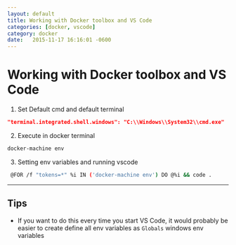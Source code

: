 ```yaml
---
layout: default
title: Working with Docker toolbox and VS Code
categories: [docker, vscode]
category: docker
date:   2015-11-17 16:16:01 -0600
---
```

# Working with Docker toolbox and VS Code

1. Set Default cmd and default terminal

```json
"terminal.integrated.shell.windows": "C:\\Windows\\System32\\cmd.exe"
```

2. Execute in docker terminal

```bash
docker-machine env
```

3. Setting env variables and running vscode

```bash
 @FOR /f "tokens=*" %i IN ('docker-machine env') DO @%i && code .
```

---

## Tips

- If you want to do this every time you start VS Code, it would probably be easier to create define all env variables as `Globals` windows env variables